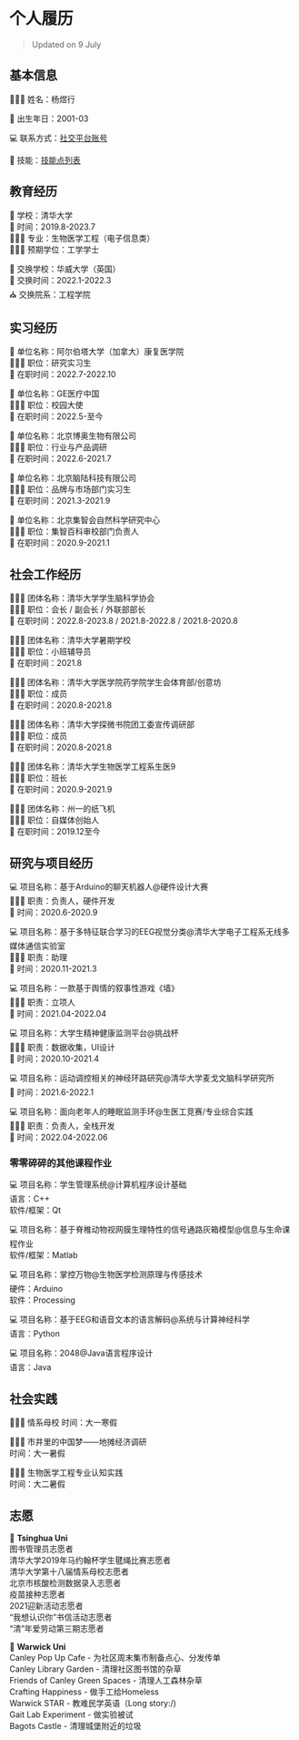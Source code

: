 # 个人履历
> Updated on 9 July
## 基本信息
🤵🏻‍♀️ 姓名：杨煜行

📅 出生年日：2001-03  

💻 联系方式：[社交平台账号](socialmedia.md)

🔧 技能：[技能点列表](../tech/%E6%8A%80%E8%83%BD%E7%82%B9%E5%88%97%E8%A1%A8.md)

## 教育经历
🏫 学校：清华大学     
📅 时间：2019.8-2023.7        
👩🏻‍💻 专业：生物医学工程（电子信息类）     
👩🏻‍🎓 预期学位：工学学士		 

🏫 交换学校：华威大学（英国）	  
📅 交换时间：2022.1-2022.3		   
⛪️ 交换院系：工程学院

## 实习经历


🏢 单位名称：阿尔伯塔大学（加拿大）康复医学院	    
👩🏻‍💻 职位：研究实习生   
📅 在职时间：2022.7-2022.10 

🏢 单位名称：GE医疗中国	    		    
👩🏻‍💻 职位：校园大使   	   
📅 在职时间：2022.5-至今   

🏢 单位名称：北京博奥生物有限公司       
👩🏻‍💻 职位：行业与产品调研     
📅 在职时间：2022.6-2021.7  
    
🏢 单位名称：北京脑陆科技有限公司	    		    
👩🏻‍💻 职位：品牌与市场部门实习生		   
📅 在职时间：2021.3-2021.9     

🏢 单位名称：北京集智会自然科学研究中心	    
👩🏻‍💻 职位：集智百科审校部门负责人    
📅 在职时间：2020.9-2021.1 




## 社会工作经历
🧑‍🤝‍🧑 团体名称：清华大学学生脑科学协会    
👩🏻‍💻 职位：会长 / 副会长 / 外联部部长    
📅 在职时间：2022.8-2023.8 / 2021.8-2022.8 / 2021.8-2020.8

🧑‍🤝‍🧑 团体名称：清华大学暑期学校  
👩🏻‍💻 职位：小班辅导员    
📅 在职时间：2021.8

🧑‍🤝‍🧑 团体名称：清华大学医学院药学院学生会体育部/创意坊    
👩🏻‍💻 职位：成员   
📅 在职时间：2020.8-2021.8 

🧑‍🤝‍🧑 团体名称：清华大学探微书院团工委宣传调研部   
👩🏻‍💻 职位：成员   
📅 在职时间：2020.8-2021.8 

🧑‍🤝‍🧑 团体名称：清华大学生物医学工程系生医9    
👩🏻‍💻 职位：班长   
📅 在职时间：2020.9-2021.9

🧑‍🤝‍🧑 团体名称：州一的纸飞机  
👩🏻‍💻 职位：自媒体创始人    
📅 在职时间：2019.12至今

## 研究与项目经历
💻 项目名称：基于Arduino的聊天机器人@硬件设计大赛    
👩🏻‍💻 职责：负责人，硬件开发   
📅 时间：2020.6-2020.9   

💻 项目名称：基于多特征联合学习的EEG视觉分类@清华大学电子工程系无线多媒体通信实验室   
👩🏻‍💻 职责：助理  
📅 时间：2020.11-2021.3    

💻 项目名称：一款基于舆情的叙事性游戏《墙》     
👩🏻‍💻 职责：立项人             
📅 时间：2021.04-2022.04

💻 项目名称：大学生精神健康监测平台@挑战杯   
👩🏻‍💻 职责：数据收集，UI设计  
📅 时间：2020.10-2021.4 

💻 项目名称：运动调控相关的神经环路研究@清华大学麦戈文脑科学研究所  
📅 时间：2021.6-2022.1

💻 项目名称：面向老年人的睡眠监测手环@生医工竞赛/专业综合实践  
👩🏻‍💻 职责：负责人，全栈开发  
📅 时间：2022.04-2022.06   

### 零零碎碎的其他课程作业
💻 项目名称：学生管理系统@计算机程序设计基础    
语言：C++   
软件/框架：Qt   

💻 项目名称：基于脊椎动物视网膜生理特性的信号通路灰箱模型@信息与生命课程作业    
软件/框架：Matlab

💻 项目名称：掌控万物@生物医学检测原理与传感技术    
硬件：Arduino   
软件：Processing

💻 项目名称：基于EEG和语音文本的语言解码@系统与计算神经科学   
语言：Python

💻 项目名称：2048@Java语言程序设计  
语言：Java

## 社会实践
🚶🏻‍♀️ 情系母校
时间：大一寒假

🚶🏻‍♀️ 市井里的中国梦——地摊经济调研     
时间：大一暑假

🚶🏻‍♀️ 生物医学工程专业认知实践     
时间：大二暑假

## 志愿 
🏢 **Tsinghua Uni**   
图书管理员志愿者    
清华大学2019年马约翰杯学生毽绳比赛志愿者    
清华大学第十八届情系母校志愿者      
北京市核酸检测数据录入志愿者    
疫苗接种志愿者  
2021迎新活动志愿者  
“我想认识你”书信活动志愿者  
“清”年爱劳动第三期志愿者    

🏢 **Warwick Uni**  
Canley Pop Up Cafe - 为社区周末集市制备点心、分发传单    
Canley Library Garden - 清理社区图书馆的杂草    
Friends of Canley Green Spaces - 清理人工森林杂草   
Crafting Happiness - 做手工给Homeless   
Warwick STAR - 教难民学英语（Long story:/)  
Gait Lab Experiment -  做实验被试   
Bagots Castle   - 清理城堡附近的垃圾    